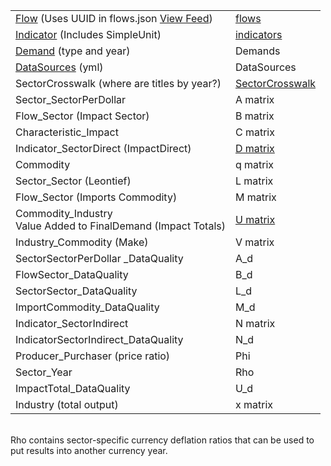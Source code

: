 | | |
| ----------- | ----------- |
| [Flow](https://github.com/USEPA/useeior/blob/master/inst/extdata/Crosswalk_USEEIO_FlowMapping.csv) (Uses UUID in flows.json [View Feed](/feed/view/#feed=flow)) | [flows](https://github.com/USEPA/fedelemflowlist/blob/master/format%20specs/FlowList.md) |
| [Indicator](https://github.com/USEPA/useeior/blob/master/inst/extdata/USEEIO_LCIA_Indicators.csv) (Includes SimpleUnit) | [indicators](https://github.com/USEPA/useeior/blob/master/format_specs/Model.md#indicators) |
| [Demand](https://github.com/USEPA/useeior/blob/master/format_specs/ModelSpecification.md#demand-vector-specifications) (type and year) | Demands |
| [DataSources](https://github.com/USEPA/useeior/blob/master/format_specs/ModelSpecification.md#demand-vector-specifications) (yml) | DataSources |
| SectorCrosswalk (where are titles by year?) | <a href="https://github.com/ModelEarth/OpenFootprint/blob/main/impacts/2020/sectorcrosswalk.csv">SectorCrosswalk</a> |
| Sector_SectorPerDollar | A matrix |
| Flow_Sector (Impact Sector) | B matrix |
| Characteristic_Impact | C matrix |
| Indicator_SectorDirect (ImpactDirect) | [D matrix](../charts/d3/chord-diagram/)  |
| Commodity | q matrix |
| Sector_Sector (Leontief) | L matrix |
| Flow_Sector (Imports Commodity) | M matrix |
| Commodity_Industry<br>Value Added to FinalDemand (Impact Totals) | [U matrix](https://github.com/USEPA/useeior/blob/master/format_specs/Model.md#indicators) |
| Industry_Commodity (Make) | V matrix |
| SectorSectorPerDollar \_DataQuality | A_d |
| FlowSector\_DataQuality | B_d |
| SectorSector_DataQuality | L_d |
| ImportCommodity_DataQuality | M_d |
| Indicator_SectorIndirect | N matrix |
| IndicatorSectorIndirect_DataQuality | N_d |
| Producer_Purchaser (price ratio) | Phi |
| Sector_Year | Rho |
| ImpactTotal_DataQuality | U_d |
| Industry (total output) | x matrix |

<br>Rho contains sector-specific currency deflation ratios that can be used to put results into another currency year.